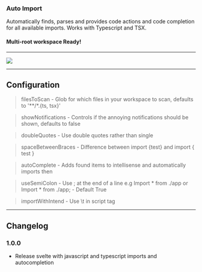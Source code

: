 ### Auto Import

Automatically finds, parses and provides code actions and code completion for all available imports. Works with Typescript and TSX.

#### Multi-root workspace Ready!

----

<img src="https://gifyu.com/images/autoimport.gif">

----

## Configuration

> filesToScan - Glob for which files in your workspace to scan, defaults to '**/*.{ts, tsx}'

> showNotifications - Controls if the annoying notifications should be shown, defaults to false

> doubleQuotes - Use double quotes rather than single

> spaceBetweenBraces - Difference between import {test} and import { test }

> autoComplete - Adds found items to intellisense and automatically imports then

> useSemiColon - Use ; at the end of a line e.g Import * from ./app or Import * from ./app; - Default True

> importWithIntend - Use \t in script tag
----


## Changelog

### 1.0.0

- Release svelte with javascript and typescript imports and autocompletion
